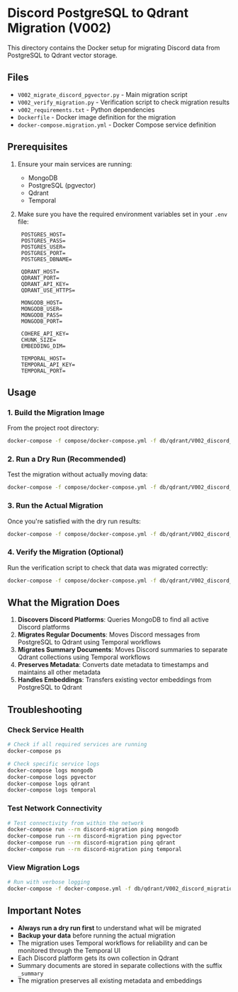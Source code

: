 # Discord PostgreSQL to Qdrant Migration (V002)

This directory contains the Docker setup for migrating Discord data from PostgreSQL to Qdrant vector storage.

## Files

- `V002_migrate_discord_pgvector.py` - Main migration script
- `V002_verify_migration.py` - Verification script to check migration results
- `v002_requirements.txt` - Python dependencies
- `Dockerfile` - Docker image definition for the migration
- `docker-compose.migration.yml` - Docker Compose service definition

## Prerequisites

1. Ensure your main services are running:
   - MongoDB
   - PostgreSQL (pgvector)
   - Qdrant
   - Temporal

2. Make sure you have the required environment variables set in your `.env` file:
   ```env
    POSTGRES_HOST=
    POSTGRES_PASS=
    POSTGRES_USER=
    POSTGRES_PORT=
    POSTGRES_DBNAME=

    QDRANT_HOST=
    QDRANT_PORT=
    QDRANT_API_KEY=
    QDRANT_USE_HTTPS=

    MONGODB_HOST=
    MONGODB_USER=
    MONGODB_PASS=
    MONGODB_PORT=

    COHERE_API_KEY=
    CHUNK_SIZE=
    EMBEDDING_DIM=

    TEMPORAL_HOST=
    TEMPORAL_API_KEY=
    TEMPORAL_PORT=
   ```

## Usage

### 1. Build the Migration Image

From the project root directory:

```bash
docker-compose -f compose/docker-compose.yml -f db/qdrant/V002_discord_migration/docker-compose.migration.yml build discord-migration
```

### 2. Run a Dry Run (Recommended)

Test the migration without actually moving data:

```bash
docker-compose -f compose/docker-compose.yml -f db/qdrant/V002_discord_migration/docker-compose.migration.yml run --rm discord-migration --dry-run
```

### 3. Run the Actual Migration

Once you're satisfied with the dry run results:

```bash
docker-compose -f compose/docker-compose.yml -f db/qdrant/V002_discord_migration/docker-compose.migration.yml run --rm discord-migration
```

### 4. Verify the Migration (Optional)

Run the verification script to check that data was migrated correctly:

```bash
docker-compose -f compose/docker-compose.yml -f db/qdrant/V002_discord_migration/docker-compose.migration.yml run --rm discord-migration python V002_verify_migration.py
```

## What the Migration Does

1. **Discovers Discord Platforms**: Queries MongoDB to find all active Discord platforms
2. **Migrates Regular Documents**: Moves Discord messages from PostgreSQL to Qdrant using Temporal workflows
3. **Migrates Summary Documents**: Moves Discord summaries to separate Qdrant collections using Temporal workflows
4. **Preserves Metadata**: Converts date metadata to timestamps and maintains all other metadata
5. **Handles Embeddings**: Transfers existing vector embeddings from PostgreSQL to Qdrant

## Troubleshooting

### Check Service Health

```bash
# Check if all required services are running
docker-compose ps

# Check specific service logs
docker-compose logs mongodb
docker-compose logs pgvector
docker-compose logs qdrant
docker-compose logs temporal
```

### Test Network Connectivity

```bash
# Test connectivity from within the network
docker-compose run --rm discord-migration ping mongodb
docker-compose run --rm discord-migration ping pgvector
docker-compose run --rm discord-migration ping qdrant
docker-compose run --rm discord-migration ping temporal
```

### View Migration Logs

```bash
# Run with verbose logging
docker-compose -f docker-compose.yml -f db/qdrant/V002_discord_migration/docker-compose.migration.yml run --rm discord-migration --dry-run 2>&1 | tee migration.log
```

## Important Notes

- **Always run a dry run first** to understand what will be migrated
- **Backup your data** before running the actual migration
- The migration uses Temporal workflows for reliability and can be monitored through the Temporal UI
- Each Discord platform gets its own collection in Qdrant
- Summary documents are stored in separate collections with the suffix `_summary`
- The migration preserves all existing metadata and embeddings 
